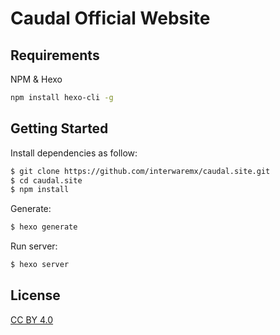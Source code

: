 # Caudal Official Website

## Requirements

NPM & Hexo

``` bash
npm install hexo-cli -g
```

## Getting Started
Install dependencies as follow:

``` bash
$ git clone https://github.com/interwaremx/caudal.site.git
$ cd caudal.site
$ npm install
```
Generate:

``` bash
$ hexo generate
```

Run server:

``` bash
$ hexo server
```

## License

[CC BY 4.0](http://creativecommons.org/licenses/by/4.0/)
